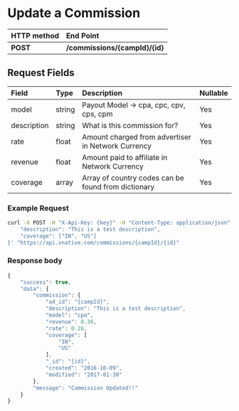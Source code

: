 # Update a Commission

| **HTTP method** | **End Point** |
| :--- | :--- |
| **POST** | **/commissions/{campId}/{id}** |

## Request Fields

| Field | Type | Description | Nullable |
| :--- | :--- | :--- | :--- |
| model | string | Payout Model -&gt; cpa, cpc, cpv, cps, cpm | Yes |
| description | string | What is this commission for? | Yes |
| rate | float | Amount charged from advertiser in Network Currency | Yes |
| revenue | float | Amount paid to affiliate in Network Currency | Yes |
| coverage | array | Array of country codes can be found from dictionary | Yes |

### Example Request

```bash
curl -X POST -H "X-Api-Key: {key}" -H "Content-Type: application/json" -H "Cache-Control: no-cache" -d '{
    "description": "This is a test description",
    "coverage": ["IN", "US"]
}' "https://api.vnative.com/commissions/{campId}/{id}"
```

### **Response body**

```javascript
{
    "success": true,
    "data": {
        "commission": {
            "ad_id": "{campId}",
            "description": "This is a test description",
            "model": "cpa",
            "revenue": 0.36,
            "rate": 0.26,
            "coverage": [
                "IN",
                "US"
            ],
            "_id": "{id}",
            "created": "2016-10-09",
            "modified": "2017-01-30"
        },
        "message": "Commission Updated!!"
    }
}
```

